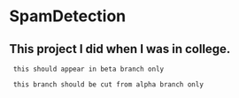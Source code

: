 # SpamDetection

## This project I did when I was in college.

```
 this should appear in beta branch only

```

` this branch should be cut from alpha branch only`
